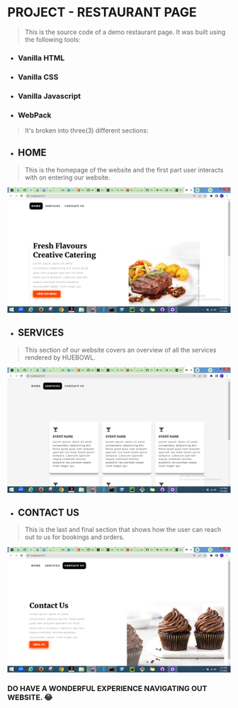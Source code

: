 # PROJECT - RESTAURANT PAGE



> This is the source code of a demo restaurant page. It was built using the following tools:



- ### Vanilla HTML
- ### Vanilla CSS
- ### Vanilla Javascript
- ### WebPack

>It's broken into three(3) different sections: 


- ## HOME

> This is the homepage of the website and the first part user interacts with on entering our website.


![screenshot of home page on desktop view](./src/images/Screenshot%20(97).png)


- ## SERVICES

> This section of our website covers an overview of all the services rendered by HUEBOWL.


![screenshot of home page on desktop view](./src/images/Screenshot%20(98).png)

- ## CONTACT US

> This is the last and final section that shows how the user can reach out to us for bookings and orders.


![screenshot of home page on desktop view](./src/images/Screenshot%20(99).png)


### DO HAVE A WONDERFUL EXPERIENCE NAVIGATING OUT WEBSITE. :joy: